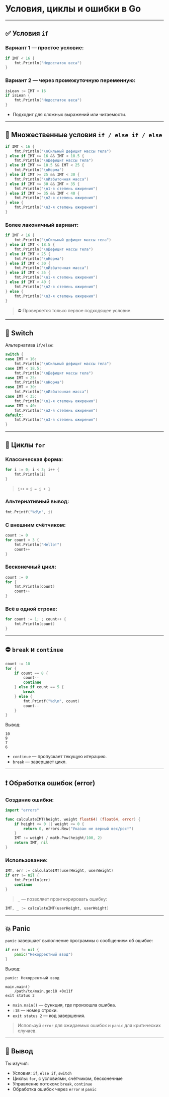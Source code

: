 # Условия, циклы и ошибки в Go

---

## ✅ Условия `if`

### Вариант 1 — простое условие:

```go
if IMT < 16 {
    fmt.Println("Недостаток веса")
}
```

### Вариант 2 — через промежуточную переменную:

```go
isLean := IMT < 16
if isLean {
    fmt.Println("Недостаток веса")
}
```

* Подходит для сложных выражений или читаемости.

---

## 📐 Множественные условия `if / else if / else`

```go
if IMT < 16 {
    fmt.Println("\nСильный дефицит массы тела")
} else if IMT >= 16 && IMT < 18.5 {
    fmt.Println("\nДефицит массы тела")
} else if IMT >= 18.5 && IMT < 25 {
    fmt.Println("\nНорма")
} else if IMT >= 25 && IMT < 30 {
    fmt.Println("\nИзбыточная масса")
} else if IMT >= 30 && IMT < 35 {
    fmt.Println("\n1-я степень ожирения")
} else if IMT >= 35 && IMT < 40 {
    fmt.Println("\n2-я степень ожирения")
} else {
    fmt.Println("\n3-я степень ожирения")
}
```

### Более лаконичный вариант:

```go
if IMT < 16 {
    fmt.Println("\nСильный дефицит массы тела")
} else if IMT < 18.5 {
    fmt.Println("\nДефицит массы тела")
} else if IMT < 25 {
    fmt.Println("\nНорма")
} else if IMT < 30 {
    fmt.Println("\nИзбыточная масса")
} else if IMT < 35 {
    fmt.Println("\n1-я степень ожирения")
} else if IMT < 40 {
    fmt.Println("\n2-я степень ожирения")
} else {
    fmt.Println("\n3-я степень ожирения")
}
```

> ⛔ Проверяется только первое подходящее условие.

---

## 🔀 Switch

Альтернатива `if/else`:

```go
switch {
case IMT < 16:
    fmt.Println("\nСильный дефицит массы тела")
case IMT < 18.5:
    fmt.Println("\nДефицит массы тела")
case IMT < 25:
    fmt.Println("\nНорма")
case IMT < 30:
    fmt.Println("\nИзбыточная масса")
case IMT < 35:
    fmt.Println("\n1-я степень ожирения")
case IMT < 40:
    fmt.Println("\n2-я степень ожирения")
default:
    fmt.Println("\n3-я степень ожирения")
}
```

---

## 🔁 Циклы `for`

### Классическая форма:

```go
for i := 0; i < 3; i++ {
    fmt.Println(i)
}
```

> `i++` = `i = i + 1`

### Альтернативный вывод:

```go
fmt.Printf("%d\n", i)
```

### С внешним счётчиком:

```go
count := 0
for count < 3 {
    fmt.Println("Hello!")
    count++
}
```

### Бесконечный цикл:

```go
count := 0
for {
    fmt.Println(count)
    count++
}
```

### Всё в одной строке:

```go
for count := 1; ; count++ {
    fmt.Println(count)
}
```

---

## ⛔ `break` и `continue`

```go
count := 10
for {
    if count == 8 {
        count--
        continue
    } else if count == 5 {
        break
    } else {
        fmt.Printf("%d\n", count)
        count--
    }
}
```

Вывод:

```
10
9
7
6
```

* `continue` — пропускает текущую итерацию.
* `break` — завершает цикл.

---

## ❗ Обработка ошибок (error)

### Создание ошибки:

```go
import "errors"

func calculateIMT(height, weight float64) (float64, error) {
    if height <= 0 || weight <= 0 {
        return 0, errors.New("Указан не верный вес/рост")
    }
    IMT := weight / math.Pow(height/100, 2)
    return IMT, nil
}
```

### Использование:

```go
IMT, err := calculateIMT(userHeight, userWeight)
if err != nil {
    fmt.Println(err)
    continue
}
```

> `_` — позволяет проигнорировать ошибку:

```go
IMT, _ := calculateIMT(userHeight, userWeight)
```

---

## 💥 Panic

`panic` завершает выполнение программы с сообщением об ошибке:

```go
if err != nil {
    panic("Некорректный ввод")
}
```

Вывод:

```
panic: Некорректный ввод

main.main()
    /path/to/main.go:18 +0x11f
exit status 2
```

* `main.main()` — функция, где произошла ошибка.
* `:18` — номер строки.
* `exit status 2` — код завершения.

> Используй `error` для ожидаемых ошибок и `panic` для критических случаев.

---

## 📌 Вывод

Ты изучил:

* Условия: `if`, `else if`, `switch`
* Циклы: `for`, с условиями, счётчиком, бесконечные
* Управление потоком: `break`, `continue`
* Обработка ошибок через `error` и `panic`
